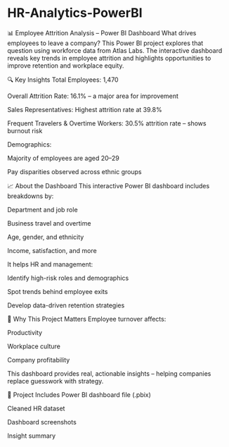 # HR-Analytics-PowerBI
📊 Employee Attrition Analysis – Power BI Dashboard
What drives employees to leave a company?
This Power BI project explores that question using workforce data from Atlas Labs. The interactive dashboard reveals key trends in employee attrition and highlights opportunities to improve retention and workplace equity.

🔍 Key Insights
Total Employees: 1,470

Overall Attrition Rate: 16.1% – a major area for improvement

Sales Representatives: Highest attrition rate at 39.8%

Frequent Travelers & Overtime Workers: 30.5% attrition rate – shows burnout risk

Demographics:

Majority of employees are aged 20–29

Pay disparities observed across ethnic groups

📈 About the Dashboard
This interactive Power BI dashboard includes breakdowns by:

Department and job role

Business travel and overtime

Age, gender, and ethnicity

Income, satisfaction, and more

It helps HR and management:

Identify high-risk roles and demographics

Spot trends behind employee exits

Develop data-driven retention strategies

💼 Why This Project Matters
Employee turnover affects:

Productivity

Workplace culture

Company profitability

This dashboard provides real, actionable insights – helping companies replace guesswork with strategy.

📁 Project Includes
Power BI dashboard file (.pbix)

Cleaned HR dataset

Dashboard screenshots

Insight summary

